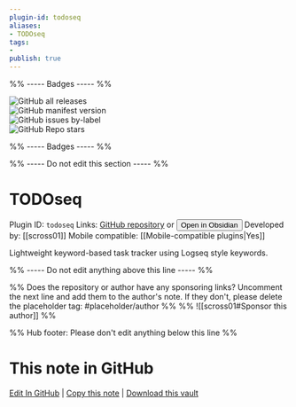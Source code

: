 ```yaml
---
plugin-id: todoseq
aliases:
- TODOseq
tags: 
- 
publish: true
---
```


%% ----- Badges ----- %%

![GitHub all releases](https://img.shields.io/github/downloads/scross01/obsidian-todoseq/total?color=573E7A&logo=github&style=for-the-badge)   
![GitHub manifest version](https://img.shields.io/github/manifest-json/v/scross01/obsidian-todoseq?color=573E7A&logo=github&style=for-the-badge)   
![GitHub issues by-label](https://img.shields.io/github/issues/scross01/obsidian-todoseq/help%20wanted?color=573E7A&logo=github&style=for-the-badge)   
![GitHub Repo stars](https://img.shields.io/github/stars/scross01/obsidian-todoseq?color=573E7A&logo=github&style=for-the-badge)

%% ----- Badges ----- %%

%% ----- Do not edit this section ----- %%

# TODOseq

Plugin ID: `todoseq`
Links: [GitHub repository](https://github.com/scross01/obsidian-todoseq) or [<button id=HH>Open in Obsidian</button>](obsidian://show-plugin?id=todoseq)
Developed by: [[scross01]]
Mobile compatible: [[Mobile-compatible plugins|Yes]]

Lightweight keyword-based task tracker using Logseq style keywords.

%% ----- Do not edit anything above this line ----- %% 

%% Does the repository or author have any sponsoring links? Uncomment the next line and add them to the author's note. If they don't, please delete the placeholder tag: #placeholder/author %%
%% ![[scross01#Sponsor this author]] %%

%% Hub footer: Please don't edit anything below this line %%

# This note in GitHub

<span class="git-footer">[Edit In GitHub](https://github.dev/obsidian-community/obsidian-hub/blob/main/02%20-%20Community%20Expansions/02.05%20All%20Community%20Expansions/Plugins/todoseq.md "git-hub-edit-note") | [Copy this note](https://raw.githubusercontent.com/obsidian-community/obsidian-hub/main/02%20-%20Community%20Expansions/02.05%20All%20Community%20Expansions/Plugins/todoseq.md "git-hub-copy-note") | [Download this vault](https://github.com/obsidian-community/obsidian-hub/archive/refs/heads/main.zip "git-hub-download-vault") </span>
